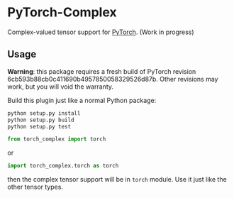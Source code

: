 # PyTorch-Complex

Complex-valued tensor support for [PyTorch](https://github.com/pytorch/pytorch). (Work in progress)

## Usage

**Warning**: this package requires a fresh build of PyTorch
revision 6cb593b88cb0c411690b4957850058329526d87b.  Other
revisions may work, but you will void the warranty.

Build this plugin just like a normal Python package:

```sh
python setup.py install
python setup.py build
python setup.py test
```

```python
from torch_complex import torch
```

or

```python
import torch_complex.torch as torch
```

then the complex tensor support will be in `torch` module. Use it just like the other tensor types.
